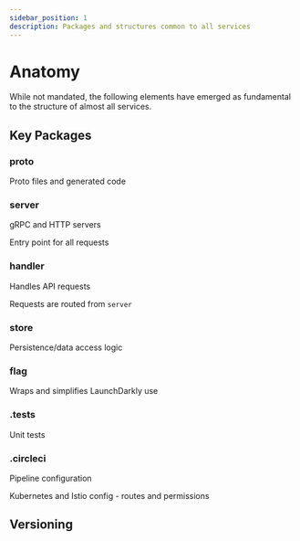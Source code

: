 ```yaml
---
sidebar_position: 1
description: Packages and structures common to all services
---
```


# Anatomy

While not mandated, the following elements have emerged as fundamental to the structure of almost all services.

## Key Packages

### proto

Proto files and generated code

### server

gRPC and HTTP servers

Entry point for all requests

### handler

Handles API requests

Requests are routed from `server`

### store

Persistence/data access logic

### flag

Wraps and simplifies LaunchDarkly use

### .tests

Unit tests

### .circleci

Pipeline configuration

Kubernetes and Istio config - routes and permissions

## Versioning
